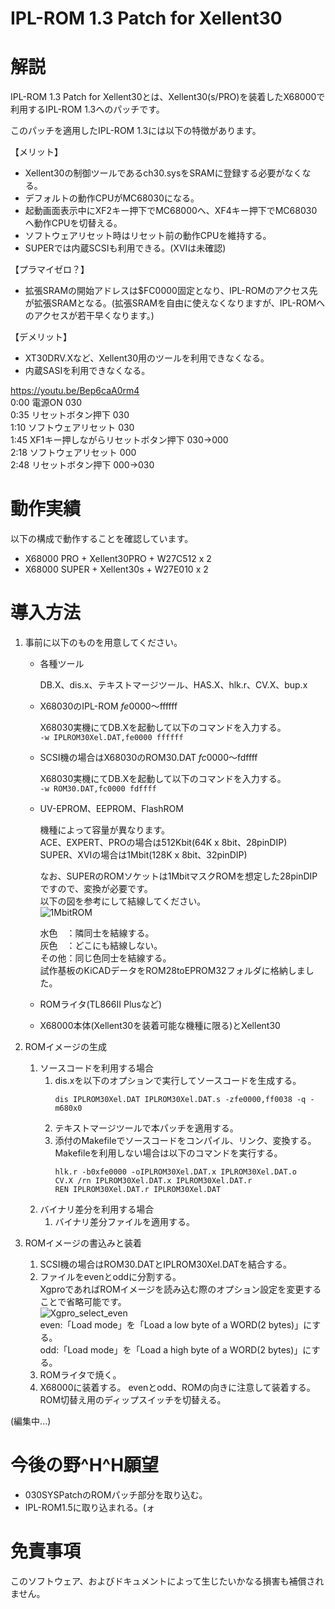 # IPL-ROM 1.3 Patch for Xellent30

# 解説
IPL-ROM 1.3 Patch for Xellent30とは、Xellent30(s/PRO)を装着したX68000で利用するIPL-ROM 1.3へのパッチです。

このパッチを適用したIPL-ROM 1.3には以下の特徴があります。

【メリット】
* Xellent30の制御ツールであるch30.sysをSRAMに登録する必要がなくなる。
* デフォルトの動作CPUがMC68030になる。
* 起動画面表示中にXF2キー押下でMC68000へ、XF4キー押下でMC68030へ動作CPUを切替える。
* ソフトウェアリセット時はリセット前の動作CPUを維持する。
* SUPERでは内蔵SCSIも利用できる。(XVIは未確認)

【プラマイゼロ？】
* 拡張SRAMの開始アドレスは$FC0000固定となり、IPL-ROMのアクセス先が拡張SRAMとなる。(拡張SRAMを自由に使えなくなりますが、IPL-ROMへのアクセスが若干早くなります。)

【デメリット】
* XT30DRV.Xなど、Xellent30用のツールを利用できなくなる。
* 内蔵SASIを利用できなくなる。

https://youtu.be/Bep6caA0rm4  
0:00 電源ON 030  
0:35 リセットボタン押下 030  
1:10 ソフトウェアリセット 030  
1:45 XF1キー押しながらリセットボタン押下 030→000  
2:18 ソフトウェアリセット 000  
2:48 リセットボタン押下 000→030  

# 動作実績
以下の構成で動作することを確認しています。
* X68000 PRO + Xellent30PRO + W27C512 x 2
* X68000 SUPER + Xellent30s + W27E010 x 2

# 導入方法
1. 事前に以下のものを用意してください。
    * 各種ツール

        DB.X、dis.x、テキストマージツール、HAS.X、hlk.r、CV.X、bup.x

    * X68030のIPL-ROM $fe0000～$ffffff

        X68030実機にてDB.Xを起動して以下のコマンドを入力する。  
        ```-w IPLROM30Xel.DAT,fe0000 ffffff```

    * SCSI機の場合はX68030のROM30.DAT $fc0000～$fdffff

        X68030実機にてDB.Xを起動して以下のコマンドを入力する。  
        ```-w ROM30.DAT,fc0000 fdffff```

    * UV-EPROM、EEPROM、FlashROM

        機種によって容量が異なります。  
        ACE、EXPERT、PROの場合は512Kbit(64K x 8bit、28pinDIP)  
        SUPER、XVIの場合は1Mbit(128K x 8bit、32pinDIP)  

        なお、SUPERのROMソケットは1MbitマスクROMを想定した28pinDIPですので、変換が必要です。  
        以下の図を参考にして結線してください。  
        ![1MbitROM](https://user-images.githubusercontent.com/79849812/109984038-bef76880-7d46-11eb-974c-343d74adccec.png)
        
        水色　：隣同士を結線する。</br>
        灰色　：どこにも結線しない。</br>
        その他：同じ色同士を結線する。</br>
        試作基板のKiCADデータをROM28toEPROM32フォルダに格納しました。

    * ROMライタ(TL866II Plusなど)
    * X68000本体(Xellent30を装着可能な機種に限る)とXellent30

1. ROMイメージの生成
    1. ソースコードを利用する場合
        1. dis.xを以下のオプションで実行してソースコードを生成する。
            ```
            dis IPLROM30Xel.DAT IPLROM30Xel.DAT.s -zfe0000,ff0038 -q -m680x0
            ```
        1. テキストマージツールで本パッチを適用する。
        1. 添付のMakefileでソースコードをコンパイル、リンク、変換する。
            Makefileを利用しない場合は以下のコマンドを実行する。
            ```
            hlk.r -b0xfe0000 -oIPLROM30Xel.DAT.x IPLROM30Xel.DAT.o
            CV.X /rn IPLROM30Xel.DAT.x IPLROM30Xel.DAT.r
            REN IPLROM30Xel.DAT.r IPLROM30Xel.DAT
            ```
    1. バイナリ差分を利用する場合
        1. バイナリ差分ファイルを適用する。

1. ROMイメージの書込みと装着
    1. SCSI機の場合はROM30.DATとIPLROM30Xel.DATを結合する。
    1. ファイルをevenとoddに分割する。</br>
        XgproであればROMイメージを読み込む際のオプション設定を変更することで省略可能です。</br>
        ![Xgpro_select_even](https://user-images.githubusercontent.com/79849812/110272224-031b8f00-800d-11eb-93f1-6bb20c9d2970.png)</br>
        even:「Load mode」を「Load a low byte of a WORD(2 bytes)」にする。</br>
        odd:「Load mode」を「Load a high byte of a WORD(2 bytes)」にする。
    1. ROMライタで焼く。
    1. X68000に装着する。
        evenとodd、ROMの向きに注意して装着する。</br>
        ROM切替え用のディップスイッチを切替える。

(編集中...)

# 今後の野^H^H願望
* 030SYSPatchのROMパッチ部分を取り込む。
* IPL-ROM1.5に取り込まれる。(ォ

# 免責事項
このソフトウェア、およびドキュメントによって生じたいかなる損害も補償されません。
